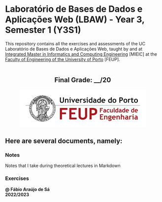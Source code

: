# Laboratório de Bases de Dados e Aplicações Web (LBAW) - Year 3, Semester 1 (Y3S1)

This repository contains all the exercises and assessments of the UC Laboratório de Bases de Dados e Aplicações Web, taught by []() and []() at [Integrated Master in Informatics and Computing Engineering](https://sigarra.up.pt/feup/pt/cur_geral.cur_view?pv_curso_id=742) [MIEIC] at the [Faculty of Engineering of the University of Porto](https://sigarra.up.pt/feup/pt/web_page.Inicial) [FEUP]. <br> <br>

<h2 align = "center" >Final Grade: __/20</h2>
<p align = "center" >
  <img 
       title = "FEUP logo"
       src = "Images//FEUP_Logo.png" 
       alt = "FEUP Logo" 
       />
</p>

## Here are several documents, namely:

### Notes
Notes that I take during theoretical lectures in Markdown <br>

### Exercises


**@ Fábio Araújo de Sá** <br>
**2022/2023**